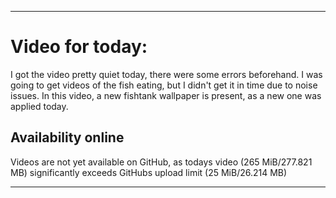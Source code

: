 
***

# Video for today:

I got the video pretty quiet today, there were some errors beforehand. I was going to get videos of the fish eating, but I didn't get it in time due to noise issues. In this video, a new fishtank wallpaper is present, as a new one was applied today.

## Availability online

Videos are not yet available on GitHub, as todays video (265 MiB/277.821 MB) significantly exceeds GitHubs upload limit (25 MiB/26.214 MB)

***
